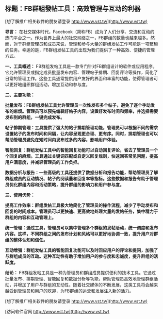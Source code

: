 ## **标题：FB群組發帖工具：高效管理与互动的利器**

[想了解推广相关软件的朋友请登录 http://www.vst.tw](http://www.vst.tw)

**导言：**
在社交媒体时代，Facebook（简称FB）成为了人们分享、交流和互动的热门平台之一。作为世界上最大的社交网络之一，FB群组的数量也越来越多。然而，对于群组管理员和成员来说，管理和参与大量的群组发帖工作可能是一项繁琐的任务。幸运的是，FB群组发帖工具的出现为我们提供了一种高效、便捷的管理方式。

**一、工具概述：**
FB群组发帖工具是一款专门针对FB群组设计的软件或应用程序。它允许管理员或指定成员批量发布内容、管理帖子排期、回复评论等操作，简化了日常的管理工作。这些工具通常提供用户友好的界面和丰富的功能，使得管理者可以更好地组织群组活动，增加互动和参与度。

**二、主要功能：**

**批量发布：FB群组发帖工具允许管理员一次性发布多个帖子，避免了逐个手动发布的麻烦。管理员可以预先编辑好帖子内容，设置好发布时间和频率，并选择需要发布到的群组，一键完成发布。**

**帖子排期管理：工具提供了强大的帖子排期管理功能，管理员可以根据不同的需求设置帖子的发布时间和间隔，让内容呈现更合理、更有序。同时，排期管理也可以帮助管理员避免在短时间内发布过多的内容，影响用户体验。**

**智能回复：群组发帖工具中的智能回复功能可以自动回复评论，省去了管理员一个个回复的麻烦。工具通过关键词匹配或自定义回复规则，快速回答常见问题，提高用户满意度，并减轻管理员的工作负担。**

**数据分析与报告：一些高级的工具还提供了数据分析和报告功能，帮助管理员了解群组成员的互动情况、帖子的阅读量和回复率等指标。这些数据和报告有助于管理员优化群组内容和活动策略，提升群组的影响力和用户参与度。**

**三、使用优势：**

**提高工作效率：群组发帖工具极大地简化了管理员的操作流程，减少了手动发布和回复的时间成本。管理员可以更快速、更高效地处理大量的发帖任务，集中精力于群组的内容和互动管理上。**

**统一管理：通过工具，管理员可以集中管理多个群组的发帖活动，统一调度和发布内容。这样，不同群组之间的发布计划和风格可以更好地协调一致，提升用户对群组的整体认知和信任。**

**互动增强：群组发帖工具的智能回复功能可以及时回应用户的评论和提问，加强了与群组成员的互动。这种互动性有助于增加用户的参与度和忠诚度，提升群组的活跃度。**

**结论：**
FB群组发帖工具是一种为管理员和群组成员提供便利的技术工具。它通过批量发布、排期管理、智能回复和数据分析等功能，帮助管理员高效地管理群组活动，并增加了用户与群组的互动性。随着社交媒体的不断发展，这类工具将会越来越受到管理员和用户的欢迎，为FB群组的运营和发展注入新的活力。

[想了解推广相关软件的朋友请登录 http://www.vst.tw](http://www.vst.tw)


[访问软件官网 http://www.vst.tw](http://www.vst.tw)
